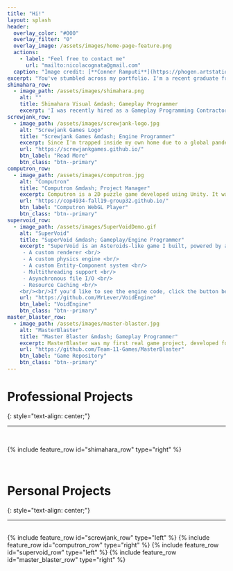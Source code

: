 ```yaml
---
title: "Hi!"
layout: splash
header:
  overlay_color: "#000"
  overlay_filter: "0"
  overlay_image: /assets/images/home-page-feature.png
  actions:
    - label: "Feel free to contact me"
      url: "mailto:nicolacognata@gmail.com"
  caption: "Image credit: [**Conner Ramputi**](https://phogen.artstation.com/) and Christian Babcock"
excerpt: "You've stumbled across my portfolio. I'm a recent graduate from the University of Central Florida looking to dive head first into the industry. I love making games and running on the edge of what the hardware is capable of. <br/><br/>Below you'll find a collection of some of my personal and professional work."
shimahara_row:
  - image_path: /assets/images/shimahara.png
    alt: ""
    title: Shimahara Visual &mdash; Gameplay Programmer
    excerpt: 'I was recently hired as a Gameplay Programming Contractor to develop some tools for [Shimahara Visual](http://shimaharavisual.com/), an architectural visualization firm. I developed an Unreal Engine 4 plugin stuffed with gameplay tools to enable their artists to iterate on their project more rapidly. I worked closely with one of their artists to develop interactive camera rigs, player controls, and custom UI elements with the features they needed to get the job done. '
screwjank_row:
  - image_path: /assets/images/screwjank-logo.jpg
    alt: "Screwjank Games Logo"
    title: "Screwjank Games &mdash; Engine Programmer"
    excerpt: Since I'm trapped inside my own home due to a global pandemic, I've put my spare time to use by over-engineering my second attempt at making a [game engine](https://github.com/ScrewjankGames/ScrewjankEngine). It's written with C++20 in mind, and recently received a shiny new set of [custom memory allocators](https://screwjankgames.github.io/engine%20programming/2020/09/24/writing-your-own-memory-allocators.html).
    url: "https://screwjankgames.github.io/"
    btn_label: "Read More"
    btn_class: "btn--primary"
computron_row:
  - image_path: /assets/images/computron.jpg
    alt: "Computron"
    title: "Computron &mdash; Project Manager" 
    excerpt: Computron is a 2D puzzle game developed using Unity. It was my degree's capstone project, which I pitched and convinced a team of three other programmers (and later two artists) to develop with me. The game focuses on providing players a gentle introduction to the world of computational thinking and problem solving. This year me and another programmer from the team handed the project over to a new set of students, and we are serving as their advisors. If you'd like to play the game you can download it [here](https://drive.google.com/open?id=1Zd70CsJta8AJ_XGvRc81Er-DYy5SdbWq), or play the **unstable** WebGL deployment of our game by clicking the button below
    url: "https://cop4934-fall19-group32.github.io/"
    btn_label: "Computron WebGL Player"
    btn_class: "btn--primary"
supervoid_row:
  - image_path: /assets/images/SuperVoidDemo.gif
    alt: "SuperVoid"
    title: "SuperVoid &mdash; Gameplay/Engine Programmer"
    excerpt: "SuperVoid is an Asteroids-like game I built, powered by a game engine I wrote from scratch using OpenGL 4.5 and C++. The engine's features include: <br/>
     - A custom renderer <br/>
     - A custom physics engine <br/>
     - A custom Entity-Component system <br/>
     - Multithreading support <br/>
     - Asynchronous file I/O <br/>
     - Resource Caching <br/>
    <br/><br/>If you'd like to see the engine code, click the button below."
    url: "https://github.com/MrLever/VoidEngine"
    btn_label: "VoidEngine"
    btn_class: "btn--primary"
master_blaster_row:
  - image_path: /assets/images/master-blaster.jpg
    alt: "MasterBlaster"
    title: "Master Blaster &mdash; Gameplay Programmer"
    excerpt: MasterBlaster was my first real game project, developed for a course I was taking at UCF. It's a 2D [Steamworld Heist-like](https://store.steampowered.com/app/322190/SteamWorld_Heist/) turn-based strategy game. I worked with a team of two other programmers to rapidly develop the game in Unreal Engine 4 over the course of a semester, and was responsible for the game's level generator, AI, and art.
    url: "https://github.com/Team-11-Games/MasterBlaster"
    btn_label: "Game Repository"
    btn_class: "btn--primary"
---
```


<!-- {% include feature_row id="intro" type="center" %} -->

# **Professional Projects**
{: style="text-align: center;"}
<hr/>
<br/>

{% include feature_row id="shimahara_row" type="right" %}

<br/>

# **Personal Projects**
{: style="text-align: center;"}
<hr/>
<br/>
{% include feature_row id="screwjank_row" type="left" %}
{% include feature_row id="computron_row" type="right" %}
{% include feature_row id="supervoid_row" type="left" %}
{% include feature_row id="master_blaster_row" type="right" %}
<!-- {% include feature_row id="feature_row4" type="center" %} -->
